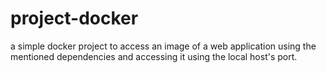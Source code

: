 # project-docker
a simple docker project to access an image of a web application using the mentioned dependencies and accessing it using the local host's port.
